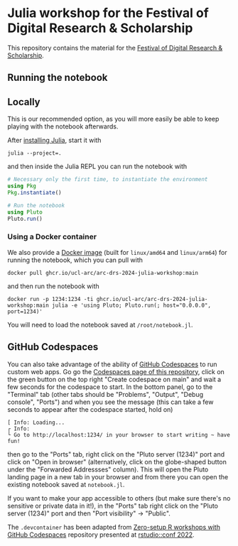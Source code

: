 # Julia workshop for the Festival of Digital Research & Scholarship

This repository contains the material for the [Festival of Digital Research & Scholarship](https://www.ucl.ac.uk/advanced-research-computing/events/2024/jun/festival-digital-research-scholarship).

## Running the notebook

## Locally

This is our recommended option, as you will more easily be able to keep playing with the notebook afterwards.

After [installing Julia](https://julialang.org/downloads/), start it with
```
julia --project=.
```

and then inside the Julia REPL you can run the notebook with

```julia
# Necessary only the first time, to instantiate the environment
using Pkg
Pkg.instantiate()

# Run the notebook
using Pluto
Pluto.run()
```

### Using a Docker container

We also provide a [Docker image](https://github.com/UCL-ARC/arc-drs-2024-julia-workshop/pkgs/container/arc-drs-2024-julia-workshop) (built for `linux/amd64` and `linux/arm64`) for running the notebook, which you can pull with

```
docker pull ghcr.io/ucl-arc/arc-drs-2024-julia-workshop:main
```

and then run the notebook with

```
docker run -p 1234:1234 -ti ghcr.io/ucl-arc/arc-drs-2024-julia-workshop:main julia -e 'using Pluto; Pluto.run(; host="0.0.0.0", port=1234)'
```

You will need to load the notebook saved at `/root/notebook.jl`.

## GitHub Codespaces

You can also take advantage of the ability of [GitHub Codespaces](https://github.com/features/codespaces) to run custom web apps.
Go go the [Codespaces page of this repository](https://github.com/UCL-ARC/arc-drs-2024-julia-workshop/codespaces), click on the green button on the top right "Create codespace on main" and wait a few seconds for the codespace to start.
In the bottom panel, go to the "Terminal" tab (other tabs should be "Problems", "Output", "Debug console", "Ports") and when you see the message (this can take a few seconds to appear after the codespace started, hold on)

```
[ Info: Loading...
┌ Info:
└ Go to http://localhost:1234/ in your browser to start writing ~ have fun!
```

then go to the "Ports" tab, right click on the "Pluto server (1234)" port and click on "Open in browser" (alternatively, click on the globe-shaped button under the "Forwarded Addressses" column).
This will open the Pluto landing page in a new tab in your browser and from there you can open the existing notebook saved at `notebook.jl`.

If you want to make your app accessible to others (but make sure there's no sensitive or private data in it!), in the "Ports" tab right click on the "Pluto server (1234)" port and then "Port visibility" -> "Public".

The `.devcontainer` has been adapted from [Zero-setup R workshops with GitHub Codespaces](https://github.com/revodavid/devcontainers-rstudio) repository presented at [rstudio::conf 2022](https://rstudioconf2022.sched.com/event/11iag/zero-setup-r-workshops-with-github-codespaces).
